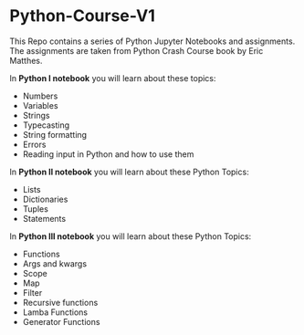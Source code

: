 # Python-Course-V1
This Repo contains a series of Python Jupyter Notebooks and assignments. The assignments are taken from Python Crash Course book by Eric Matthes. 

In **Python I notebook** you will learn about these topics:
- Numbers
- Variables
- Strings
- Typecasting
- String formatting
- Errors
- Reading input in Python and how to use them

In **Python II notebook** you will learn about these Python Topics:
- Lists
- Dictionaries
- Tuples
- Statements

In **Python III notebook** you will learn about these Python Topics:
- Functions
- Args and kwargs
- Scope
- Map
- Filter
- Recursive functions
- Lamba Functions
- Generator Functions
